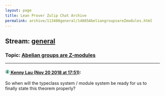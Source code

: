 ```yaml
---
layout: page
title: Lean Prover Zulip Chat Archive 
permalink: archive/113488general/14085AbeliangroupsareZmodules.html
---
```


## Stream: [general](index.html)
### Topic: [Abelian groups are Z-modules](14085AbeliangroupsareZmodules.html)

---

#### [![Click to go to Zulip](../../assets/img/zulip2.png) Kenny Lau (Nov 20 2018 at 17:51)](https://leanprover.zulipchat.com/#narrow/stream/113488-general/topic/Abelian%20groups%20are%20Z-modules/near/148052349):
So when will the typeclass system / module system be ready for us to finally state this theorem properly?

